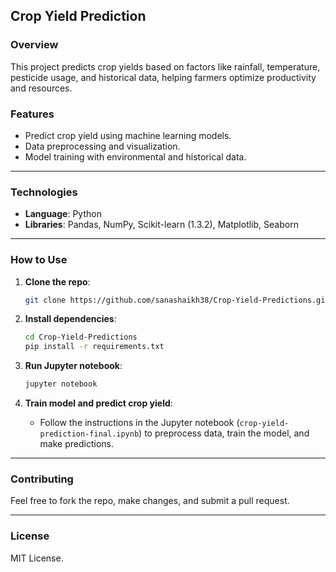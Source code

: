 
## **Crop Yield Prediction**

### **Overview**
This project predicts crop yields based on factors like rainfall, temperature, pesticide usage, and historical data, helping farmers optimize productivity and resources.

### **Features**
- Predict crop yield using machine learning models.
- Data preprocessing and visualization.
- Model training with environmental and historical data.

---

### **Technologies**
- **Language**: Python
- **Libraries**: Pandas, NumPy, Scikit-learn (1.3.2), Matplotlib, Seaborn


---

### **How to Use**

1. **Clone the repo**:
   ```bash
   git clone https://github.com/sanashaikh38/Crop-Yield-Predictions.git
   ```

2. **Install dependencies**:
   ```bash
   cd Crop-Yield-Predictions
   pip install -r requirements.txt
   ```

3. **Run Jupyter notebook**:
   ```bash
   jupyter notebook
   ```

4. **Train model and predict crop yield**:
   - Follow the instructions in the Jupyter notebook (`crop-yield-prediction-final.ipynb`) to preprocess data, train the model, and make predictions.

---

### **Contributing**
Feel free to fork the repo, make changes, and submit a pull request.

---

### **License**
MIT License.




